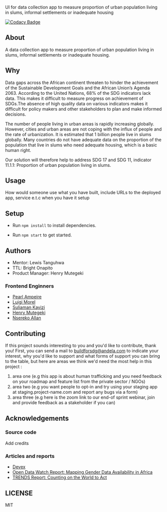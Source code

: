 UI for data collection app to measure proportion of urban population living in slums, informal settlements or inadequate housing

[![Codacy Badge](https://api.codacy.com/project/badge/Grade/f900bb0c061e480fa1888a40dd25925b)](https://app.codacy.com/gh/BuildForSDG/Team-269-Frontend?utm_source=github.com&utm_medium=referral&utm_content=BuildForSDG/Team-269-Frontend&utm_campaign=Badge_Grade_Settings)


## About

A data collection app to measure proportion of urban population living in slums, informal settlements or inadequate housing.

## Why

Data gaps across the African continent threaten to hinder the achievement of the Sustainable Development Goals and the African Union’s Agenda 2063. According to the United Nations, 68% of the SDG indicators lack data. This makes it difficult to measure progress on achievement of SDGs.The absence of high quality data on various indicators makes it difficult for policy makers and other stakeholders to plan and make informed decisions. 

The number of people living in urban areas is rapidly increasing globally. However, cities and urban areas are not coping with the influx of people and the rate of urbanization. It is estimated that 1 billion people live in slums globally.
Many countries do not have adequate data on the proportion of the population that live in slums who need adequate housing, which is a basic human right. 


Our solution will therefore help to address SDG 17 and SDG 11, indicator 11.1.1: Proportion of urban population living in slums.


## Usage
 How would someone use what you have built, include URLs to the deployed app, service e.t.c when you have it setup

## Setup

-   Run `npm install` to install dependencies.

-   Run  `npm start` to get started.

## Authors

-   Mentor: Lewis Tanguhwa
-   TTL: Bright Onapito 
-   Product Manager: Henry Mutegeki
### Frontend Enginners
-   [Pearl Ampeire](https://github.com/pearlonzo)
-   [Luigi Morel](https://github.com/morelmiles)
-   [Suliaman Kayizi](https://github.com/Sulaiman-Mozes)
-   [Henry Mutegeki](https://github.com/MutegekiHenry)
-   [Nsereko Allan](https://github.com/nserekoallan)

## Contributing
If this project sounds interesting to you and you'd like to contribute, thank you!
First, you can send a mail to buildforsdg@andela.com to indicate your interest, why you'd like to support and what forms of support you can bring to the table, but here are areas we think we'd need the most help in this project :
1.  area one (e.g this app is about human trafficking and you need feedback on your roadmap and feature list from the private sector / NGOs)
2.  area two (e.g you want people to opt-in and try using your staging app at staging.project-name.com and report any bugs via a form)
3.  area three (e.g here is the zoom link to our end-of sprint webinar, join and provide feedback as a stakeholder if you can)

## Acknowledgements

### Source code
Add credits
### Articles and reports
- [Devex](https://www.devex.com/news/data-gaps-threaten-achievement-of-development-goals-in-africa-95825)
- [Open Data Watch Report: Mapping Gender Data Availability in Africa](https://opendatawatch.com/monitoring-reporting/bridging-gender-data-gaps-in-africa/)
- [TRENDS Report: Counting on the World to Act](https://countingontheworld.sdsntrends.org/)

## LICENSE
MIT

